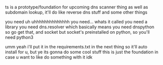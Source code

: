 ts is a prototype/foundation for upcoming dns scanner thing as well as subdomain lookup, it'll do like reverse dns stuff and some other things 

you need uh uhhhhhhhhhhhhhh you need... whats it called you need a library 
you need dns.resolver which basically means you need dnspython so go get that, and socket but socket's preinstalled on python, so you'll need python3 

umm yeah i'll put it in the requirements.txt in the next thing so it'll auto install for u,
but ye its gonna do some cool stuff this is just the foundation in case u want to like do something with it idk
